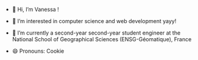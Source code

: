- 👋 Hi, I’m Vanessa ! 
- 👀 I’m interested in computer science and web development yayy!
- 🌱 I’m currently a second-year second-year student engineer at the National School of Geographical Sciences (ENSG-Géomatique), France

- 😄 Pronouns: Cookie

<!---
Vpech77/Vpech77 is a ✨ special ✨ repository because its `README.md` (this file) appears on your GitHub profile.
You can click the Preview link to take a look at your changes.
--->
